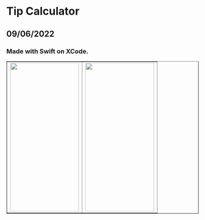 # Tip Calculator
## 09/06/2022
### Made with Swift on XCode.

<table border = 1 align = center cellpadding = 100 >
    <tr>
      <td align = center ><img src="https://user-images.githubusercontent.com/65494126/188925646-b5050bdc-b9a0-4cb4-b590-4ffaadfd05d2.png" height=389.5652 width=180></img> </th>
      <td align = center><img src="https://user-images.githubusercontent.com/65494126/188925655-a1aee67b-faac-4e7d-9c0c-c6068bdf05da.png" height=389.5652 width=180></img> </th>
    </tr>
</table>
